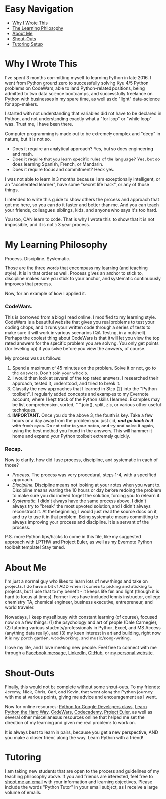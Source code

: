 # Easy Navigation
* [Why I Wrote This](#why-i-wrote-this)
* [The Learning Philosophy](#my-learning-philosophy)
* [About Me](#about-me)
* [Shout-Outs](#shout-outs)
* [Tutoring Setup](#tutoring)

# Why I Wrote This
I've spent 3 months committing myself to learning Python in late 2016.  I went from Python ground zero to successfully solving Kyu 4/5 Python problems on CodeWars, able to land Python-related positions, being admitted to two data science bootcamps, and successfully freelance on Python with businesses in my spare time, as well as do "light" data-science for app-makers.

I started with not understanding that variables did not have to be declared in Python, and not understanding exactly what a "for loop" or "while loop" was.  Trust me, I have been there.  

Computer programming is made out to be extremely complex and "deep" in nature, but it is not so.  
* Does it require an analytical approach? Yes, but so does engineering and math. 
* Does it require that you learn specific rules of the language? Yes, but so does learning Spanish, French, or Mandarin.  
* Does it require focus and commitment?  Heck yes.

I was not able to learn in 3 months because I am exceptionally intelligent, or an "accelerated learner", have some "secret life hack", or any of those things.  

I intended to write this guide to show others the process and approach that got me here, so you can do it faster and better than me.  And you can teach your friends, colleagues, siblings, kids, and anyone who says it's too hard.

You too, CAN learn to code.  That is why I wrote this: to show that it is not impossible, and it is not a 3 year process.

# My Learning Philosophy
Process. Discipline. Systematic.

Those are the three words that encompass my learning (and teaching style).  It is in that order as well.  Process gives an anchor to stick to, discipline makes sure you stick to your anchor, and systematic continuously improves that process.

Now, for an example of how I applied it.

### CodeWars.

This is borrowed from a blog I read online.  I modified to my learning style.  CodeWars is a beautiful website that gives you real problems to test your coding chops, and it runs your written code through a series of tests to make sure it will work in various scenarios (QA Testing, in a nutshell).
Perhaps the coolest thing about CodeWars is that it will let you view the top rated answers for the specific problem you are solving.  You only get points (for leveling up) if you solve before you view the answers, of course.

My process was as follows: 

1. Spend a maximum of 45 minutes on the problem.  Solve it or not, go to the answers.  Don't spin your wheels.
2. I would then look at several of the top rated answers.  I researched their approach, tested it, understood, and tried to break it.
3. Classify the new approaches that I learned in Step (2) into the "Python toolbelt".  I regularly added concepts and examples to my Evernote account, where I kept track of the Python skills I learned.  Examples may be list comprehension, sorted, " ".join(), split, zip, or various other useful techniques.
4. **IMPORTANT.** Once you do the above 3, the fourth is key.  Take a few hours or a day away from the problem you just did, ***and go back to it*** with fresh eyes.  Do not refer to your notes, and try and solve it again, using the best method you found in the answers.  This will hammer it home and expand your Python toolbelt extremely quickly.

### Recap.

Now to clarify, how did I use process, discipline, and systematic in each of those?
* *Process.* The process was very procedural, steps 1-4, with a specified approach.
* *Discipline.* Discipline means not looking at your notes when you want to. Discipline means waiting the 10 hours or day before redoing the problem to make sure you did indeed forget the solution, forcing you to relearn it.
* *Systematic.* I didn't always have the same process above. I didn't always try to "break" the most upvoted solution, and I didn't always reconstruct it.  At the beginning, I would just read the source docs on it, and try to use it in that problem.  Being systematic means committing to always improving your process and discipline.  It is a servant of the process.

P.S. more Python tips/hacks to come in this file, like my suggested approach with LPTHW and Project Euler, as well as my Evernote Python toolbelt template!  Stay tuned.

# About Me
I'm just a normal guy who likes to learn lots of new things and take on projects.  I do have a bit of ADD when it comes to picking and sticking to projects, but I use that to my benefit - it keeps life fun and light (though it is hard to focus at times).  Former lives have included tennis instructor, college chemistry TA, chemical engineer, business executive, entrepreneur, and world traveler.

Nowadays, I keep myself busy with constant learning (of course), focused now on a few things: (1) the psychology and art of people (Dale Carnegie), (2) tutoring various students/professionals in Python, Excel, and MS Access (anything data really), and (3) my keen interest in art and building, right now it is my porch garden, woodworking, and music/song-writing.

I love my life, and I love meeting new people.  Feel free to connect with me through a [Facebook message](https://www.facebook.com/thomasdlsmith), [LinkedIn](https://www.linkedin.com/in/thomasdsmith4515/), [GitHub](https://github.com/tsmith4515), or [my personal website](https://thomasdsmith.wordpress.com/).

# Shout-Outs
Finally, this would not be complete without some shout-outs.  To my friends: Jeremy, Nick, Chris, Carl, and Kevin, that went along the Python journey with me at various points, giving me advice and encouragement as I went.  

Now for online resources: <a href="https://developers.google.com/edu/python/">Python for Google Developers class</a>, <a href="https://learnpythonthehardway.org/book/">Learn Python the Hard Way</a>, <a href="https://www.codewars.com/dashboard">CodeWars</a>, <a href="https://www.codecademy.com/learn">Codecademy</a>, <a href="https://projecteuler.net/">Project Euler</a>, as well as several other miscellaneous resources online that helped me set the direction of my learning and given me real problems to work on.

It is always best to learn in pairs, because you get a new perspective, AND you make a closer friend along the way.  Learn Python with a friend!

# Tutoring
I am taking new students that are open to the process and guidelines of my teaching philosophy above.  If you and friends are interested, feel free to [shoot me an email](mailto:tsmith4515@gmail.com) with your information and learning objectives.  Please include the words "Python Tutor" in your email subject, as I receive a large volume of emails.
